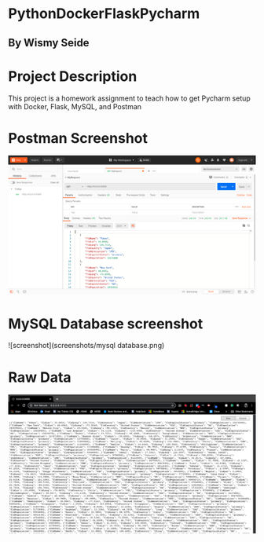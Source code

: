 # PythonDockerFlaskPycharm
## By Wismy Seide

# Project Description
This project is a homework assignment to teach how to get Pycharm setup with Docker, Flask, MySQL, and Postman

# Postman Screenshot
![screenshot](screenshots/postman.png)

# MySQL Database screenshot
![screenshot](screenshots/mysql database.png)

# Raw Data
![screenshot](screenshots/rawdata.png)
